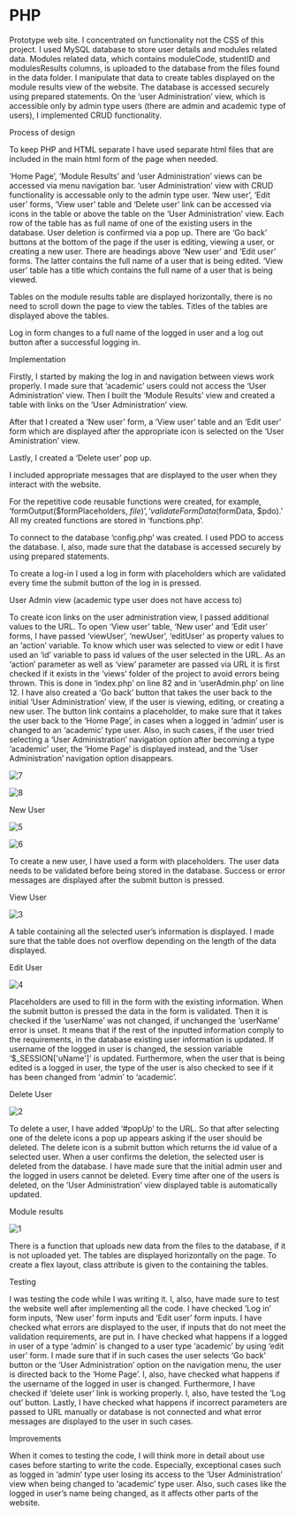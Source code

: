 # PHP

Prototype web site. I concentrated on functionality not the CSS of this project. I used MySQL database to store user details and modules related data. Modules related data, which contains moduleCode, studentID and modulesResults columns, is uploaded to the database from the files found in the data folder. I manipulate that data to create tables displayed on the module results view of the website. The database is accessed securely using prepared statements. On the ‘user Administration’ view, which is accessible only by admin type users (there are admin and academic type of users), I implemented CRUD functionality. 


Process of design

To keep PHP and HTML separate I have used separate html files that are included in the main html form of the page when needed.

‘Home Page’, ‘Module Results’ and ‘user Administration’ views can be accessed via menu navigation bar. ‘user Administration’ view with CRUD functionality is accessable only to the admin type user. ‘New user’, ‘Edit user’ forms, ‘View user’ table and ‘Delete user’ link can be accessed via icons in the table or above the table on the ‘User Administration’ view. Each row of the table has as full name of one of the existing users in the database. User deletion is confirmed via a pop up. There are ‘Go back’ buttons at the bottom of the page if the user is editing, viewing a user, or creating a new user. There are headings above ‘New user’ and ‘Edit user’ forms. The latter contains the full name of a user that is being edited. ‘View user’ table has a title which contains the full name of a user that is being viewed. 

Tables on the module results table are displayed horizontally, there is no need to scroll down the page to view the tables. Titles of the tables are displayed above the tables. 

Log in form changes to a full name of the logged in user and a log out button after a successful logging in. 


Implementation

Firstly, I started by making the log in and navigation between views work properly. I made sure that ‘academic’ users could not access the ‘User Administration’ view. Then I built the ‘Module Results’ view and created a table with links on the ‘User Administration’ view. 

After that I created a ‘New user’ form, a ‘View user’ table and an ‘Edit user’ form which are displayed after the appropriate icon is selected on the ‘User Aministration’ view. 

Lastly, I created a ‘Delete user’ pop up. 

I included appropriate messages that are displayed to the user when they interact with the website.

For the repetitive code reusable functions were created, for example, ‘formOutput($formPlaceholders, $file)’, ‘validateFormData($formData, $pdo).’ All my created functions are stored in ‘functions.php’. 

To connect to the database ‘config.php’ was created. I used PDO to access the database. I, also, made sure that the database is accessed securely by using prepared statements. 

To create a log-in I used a log in form with placeholders which are validated every time the submit button of the log in is pressed. 



User Admin view (academic type user does not have access to)

To create icon links on the user administration view, I passed additional values to the URL. To open ‘View user’ table, ‘New user’ and ‘Edit user’ forms, I have passed ‘viewUser’, ‘newUser’, ‘editUser’ as property values to an ‘action’ variable. To know which user was selected to view or edit I have used an ‘id’ variable to pass id values of the user selected in the URL. As an ‘action’ parameter as well as ‘view’ parameter are passed via URL it is first checked if it exists in the ‘views’ folder of the project to avoid errors being thrown. This is done in ‘index.php’ on line 82 and in ‘userAdmin.php’ on line 12. I have also created a ‘Go back’ button that takes the user back to the initial ‘User Administration’ view, if the user is viewing, editing, or creating a new user. The button link contains a placeholder, to make sure that it takes the user back to the ‘Home Page’, in cases when a logged in ‘admin’ user is changed to an ‘academic’ type user. Also, in such cases, if the user tried selecting a ‘User Administration’ navigation option after becoming a type ‘academic’ user, the ‘Home Page’ is displayed instead, and the ‘User Administration’ navigation option disappears.

![7](https://user-images.githubusercontent.com/85522584/212575256-fe069691-ca66-47e0-96b9-647f0b8216dd.jpg)

![8](https://user-images.githubusercontent.com/85522584/212575262-1f6bfa7d-72ca-4873-8457-f74d686560eb.jpg)


New User

![5](https://user-images.githubusercontent.com/85522584/212575200-0ec23e08-4037-47e1-ae15-47178a184e70.jpg)

![6](https://user-images.githubusercontent.com/85522584/212575205-dfcd2ed4-e658-4731-8787-d3826b2b9bb2.jpg)

To create a new user, I have used a form with placeholders. The user data needs to be validated before being stored in the database. Success or error messages are displayed after the submit button is pressed.

View User

![3](https://user-images.githubusercontent.com/85522584/212575165-7da6f12a-d75a-4a56-ac19-a506d1f8dae7.jpg)

A table containing all the selected user’s information is displayed. I made sure that the table does not overflow depending on the length of the data displayed.

Edit User

![4](https://user-images.githubusercontent.com/85522584/212575193-0dfccc4e-2102-4782-bb0f-9861a0b49087.jpg)

Placeholders are used to fill in the form with the existing information. When the submit button is pressed the data in the form is validated. Then it is checked if the ‘userName’ was not changed, if unchanged the ‘userName’ error is unset. It means that if the rest of the inputted information comply to the requirements, in the database existing user information is updated. If username of the logged in user is changed, the session variable ‘$_SESSION['uName']’ is updated. Furthermore, when the user that is being edited is a logged in user, the type of the user is also checked to see if it has been changed from ‘admin’ to ‘academic’.

Delete User

![2](https://user-images.githubusercontent.com/85522584/212575160-fb127d5e-61fd-441d-beb9-f6d077fbbf6c.jpg)

To delete a user, I have added ‘#popUp’ to the URL. So that after selecting one of the delete icons a pop up appears asking if the user should be deleted. The delete icon is a submit button which returns the id value of a selected user. When a user confirms the deletion, the selected user is deleted from the database. I have made sure that the initial admin user and the logged in users cannot be deleted. Every time after one of the users is deleted, on the ‘User Administration’ view displayed table is automatically updated.

Module results

![1](https://user-images.githubusercontent.com/85522584/212575154-1acc9a05-9a1d-4494-aad7-f70335fa9143.jpg)

There is a function that uploads new data from the files to the database, if it is not uploaded yet. The tables are displayed horizontally on the page. To create a flex layout, class attribute is given to the containing the tables.

Testing

I was testing the code while I was writing it. I, also, have made sure to test the website well after implementing all the code. I have checked ‘Log in’ form inputs, ‘New user’ form inputs and ‘Edit user’ form inputs. I have checked what errors are displayed to the user, if inputs that do not meet the validation requirements, are put in. I have checked what happens if a logged in user of a type ‘admin’ is changed to a user type ‘academic’ by using ‘edit user’ form. I made sure that if in such cases the user selects ‘Go back’ button or the ‘User Administration’ option on the navigation menu, the user is directed back to the ‘Home Page’. I, also, have checked what happens if the username of the logged in user is changed. Furthermore, I have checked if ‘delete user’ link is working properly. I, also, have tested the ‘Log out’ button. Lastly, I have checked what happens if incorrect parameters are passed to URL manually or database is not connected and what error messages are displayed to the user in such cases.

Improvements

When it comes to testing the code, I will think more in detail about use cases before starting to write the code. Especially, exceptional cases such as logged in ‘admin’ type user losing its access to the ‘User Administration’ view when being changed to ‘academic’ type user. Also, such cases like the logged in user’s name being changed, as it affects other parts of the website.
